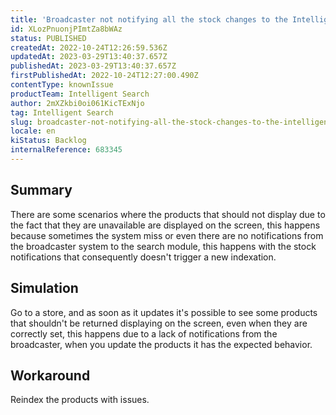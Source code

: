 ```yaml
---
title: 'Broadcaster not notifying all the stock changes to the Intelligent Search module'
id: XLozPnuonjPImtZa8bWAz
status: PUBLISHED
createdAt: 2022-10-24T12:26:59.536Z
updatedAt: 2023-03-29T13:40:37.657Z
publishedAt: 2023-03-29T13:40:37.657Z
firstPublishedAt: 2022-10-24T12:27:00.490Z
contentType: knownIssue
productTeam: Intelligent Search
author: 2mXZkbi0oi061KicTExNjo
tag: Intelligent Search
slug: broadcaster-not-notifying-all-the-stock-changes-to-the-intelligent-search-module
locale: en
kiStatus: Backlog
internalReference: 683345
---
```


## Summary



There are some scenarios where the products that should not display due to the fact that they are unavailable are displayed on the screen, this happens because sometimes the system miss or even there are no notifications from the broadcaster system to the search module, this happens with the stock notifications that consequently doesn't trigger a new indexation.


##

## Simulation



Go to a store, and as soon as it updates it's possible to see some products that shouldn't be returned displaying on the screen, even when they are correctly set, this happens due to a lack of notifications from the broadcaster, when you update the products it has the expected behavior.


##

## Workaround



Reindex the products with issues.

